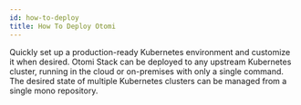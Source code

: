 ```yaml
---
id: how-to-deploy
title: How To Deploy Otomi
---
```


Quickly set up a production-ready Kubernetes environment and customize it when desired. Otomi Stack can be deployed to any upstream Kubernetes cluster, running in the cloud or on-premises with only a single command. The desired state of multiple Kubernetes clusters can be managed from a single mono repository.